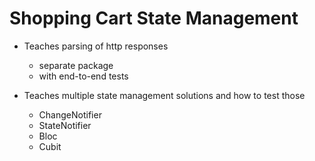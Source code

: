 # Shopping Cart State Management

- Teaches parsing of http responses
  - separate package
  - with end-to-end tests

- Teaches multiple state management solutions and how to test those
  - ChangeNotifier
  - StateNotifier
  - Bloc
  - Cubit
